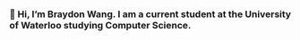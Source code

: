 ### 👋 Hi, I’m Braydon Wang. I am a current student at the University of Waterloo studying Computer Science.

